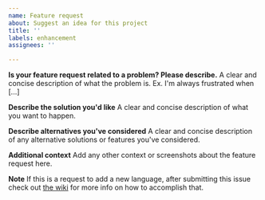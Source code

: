 ```yaml
---
name: Feature request
about: Suggest an idea for this project
title: ''
labels: enhancement
assignees: ''

---
```


**Is your feature request related to a problem? Please describe.**
A clear and concise description of what the problem is. Ex. I'm always frustrated when [...]

**Describe the solution you'd like**
A clear and concise description of what you want to happen.

**Describe alternatives you've considered**
A clear and concise description of any alternative solutions or features you've considered.

**Additional context**
Add any other context or screenshots about the feature request here.

**Note**
If this is a request to add a new language, after submitting this issue check out [the wiki](https://github.com/gdcorp-action-public-forks/super-linter/wiki/Adding-new-language-support) for more info on how to accomplish that.
